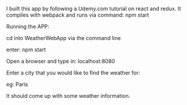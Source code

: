 I built this app by following a Udemy.com tutorial on react and redux. It compiles with webpack and runs via command: npm start

Running the APP:

cd into WeatherWebApp via the command line

enter: npm start

Open a browser and type in: localhost:8080

Enter a city that you would like to find the weather for:

eg: Paris

It should come up with some weather information.
